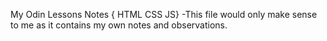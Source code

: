 My Odin Lessons Notes { HTML CSS JS}
-This file would only make sense to me as it contains my own notes and observations.